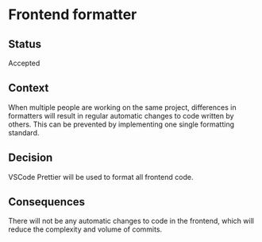 # Frontend formatter

## Status
Accepted

## Context
When multiple people are working on the same project, differences in formatters will result in regular automatic changes to code written by others. This can be prevented by implementing one single formatting standard.

## Decision
VSCode Prettier will be used to format all frontend code.

## Consequences
There will not be any automatic changes to code in the frontend, which will reduce the complexity and volume of commits.